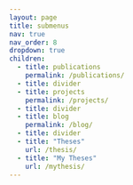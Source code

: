 ```yaml
---
layout: page
title: submenus
nav: true
nav_order: 8
dropdown: true
children:
  - title: publications
    permalink: /publications/
  - title: divider
  - title: projects
    permalink: /projects/
  - title: divider
  - title: blog
    permalink: /blog/
  - title: divider    
  - title: "Theses"
    url: /thesis/
  - title: "My Theses"
    url: /mythesis/    
---
```

